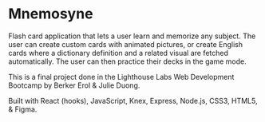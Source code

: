 # Mnemosyne
Flash card application that lets a user learn and memorize any subject. The user can create custom cards with animated pictures, or create English cards where a dictionary definition and a related visual are fetched automatically. The user can then practice their decks in the game mode.

This is a final project done in the Lighthouse Labs Web Development Bootcamp by Berker Erol & Julie Duong.

Built with React (hooks), JavaScript, Knex, Express, Node.js, CSS3, HTML5, & Figma.
